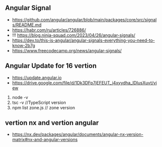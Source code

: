 ## Angular Signal
- https://github.com/angular/angular/blob/main/packages/core/src/signals/README.md
- https://habr.com/ru/articles/726886/
- !!! https://blog.ninja-squad.com/2023/04/26/angular-signals/
- https://dev.to/this-is-angular/angular-signals-everything-you-need-to-know-2b7g
- https://www.freecodecamp.org/news/angular-signals/

## Angular Update for 16 vertion
- https://update.angular.io
- https://drive.google.com/file/d/1Dk3DFp7jEFEUT_j4xyydha_lDIusXuvt/view

 1. node -v 
 2. tsc -v //TypeScript version
 3. npm list zone.js // zone version

 ## vertion nx and vertion angular
 - https://nx.dev/packages/angular/documents/angular-nx-version-matrix#nx-and-angular-versions